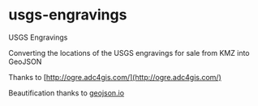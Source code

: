 # usgs-engravings
USGS Engravings

Converting the locations of the USGS engravings for sale from KMZ into GeoJSON

Thanks to [http://ogre.adc4gis.com/](http://ogre.adc4gis.com/)

Beautification thanks to [geojson.io](http://geojson.io)
